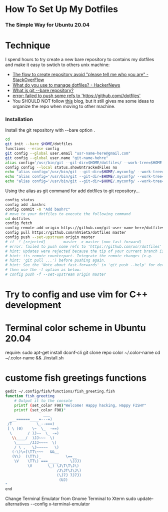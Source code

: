 # How To Set Up My Dotfiles
### The Simple Way for Ubuntu 20.04
# Technique

I spend hours to try create a new bare repository to contains my dotfiles and make it easy to swtich to others unix machine: 
- [The flow to create repository avoid "please tell me who you are" - StackOverFlow](https://stackoverflow.com/questions/11656761/git-please-tell-me-who-you-are-error)
- [What do you use to manage dotfiles? - HackerNews](https://news.ycombinator.com/item?id=11070797)
- [What is git --bare repository?](http://gitready.com/advanced/2009/02/01/push-to-only-bare-repositories.html)
- [error: failed to push some refs to 'https://github.com/<your-repo>/dotfiles'
](https://stackoverflow.com/questions/39399804/updates-were-rejected-because-the-tip-of-your-current-branch-is-behind-its-remot)
- You SHOULD NOT follow [this](https://www.atlassian.com/git/tutorials/dotfiles) blog, but it still gives me some ideas to organize the repo when moving to other machine.
### Installation

Install the git repository with --bare option .

```sh
cd 
git init --bare $HOME/dotfiles
functions --erase config
git config --global user.email "usr-name-here@gmail.com"
git config --global user.name "git-name-hehre"
alias config='/usr/bin/git --git-dir=$HOME/dotfiles/ --work-tree=$HOME'
config config --local status.showUntrackedFiles no
echo "alias config='/usr/bin/git --git-dir=$HOME/.myconfg/ --work-tree=$HOME'" >> $HOME/.config/fish/config.fish
echo "alias config='/usr/bin/git --git-dir=$HOME/.myconfg/ --work-tree=$HOME'" >> $HOME/.zshrc
echo "alias config='/usr/bin/git --git-dir=$HOME/.myconfg/ --work-tree=$HOME'" >> $HOME/.bashrc

```

Using the alias as git command for add dotfiles to git repository...

```sh
config status
config add .bashrc
config commit -m "Add bashrc"
# move to your dotfiles to execute the following command
cd dotfiles
config fetch
config remote add origin https://github.com/git-user-name-here/dotfiles
config pull https://github.com/nhVietS/dotfiles master
config push --set-upstream origin master
# if  ! [rejected]        master -> master (non-fast-forward)
# error: failed to push some refs to 'https://github.com/usr/dotfiles'
# hint: Updates were rejected because the tip of your current branch is behind
# hint: its remote counterpart. Integrate the remote changes (e.g.
# hint: 'git pull ...') before pushing again.
# hint: See the 'Note about fast-forwards' in 'git push --help' for details.
# then use the -f option as below:
# config push -f --set-upstream origin master

```

# Try to config and use vim for C++ development

# Terminal color scheme in Ubuntu 20.04
require:
sudo apt-get install dconf-cli
git clone repo color ~/.color-name
cd ~/.color-name && ./install.sh

# custome fish greetings functions
```sh
gedit ~/.config/fish/functions/fish_greeting.fish
function fish_greeting
	# Output it to the console
	printf (set_color F90)"Welcome! Happy hacking, Happy FISHY"
	printf (set_color F90)"
                 ___
  ___======____=---=)
 /T           \_--===)
 [ \ (0)    \~  \_  -==)
  \       / )J~~  \_ -=)
   \\____/  )JJ~~~  \) 
    \______/JJJ~~~~  \)
    / \ ,   \J~~~~~   \)
   (-\)\=[\TT\~~~  	&&__
   (V\)  (\TT\)_      	   \==__
    \V    \TT\) ===_____     \JJJ)
          \V       \_) \J\T\T\J\)
                       /J\JT\J\J\)
                       (\J7J 7J7J)
                        (UJ)
"
end
```
Change Terminal Emulator from Gnome Terminal to Xterm
sudo update-alternatives --config x-terminal-emulator

#
